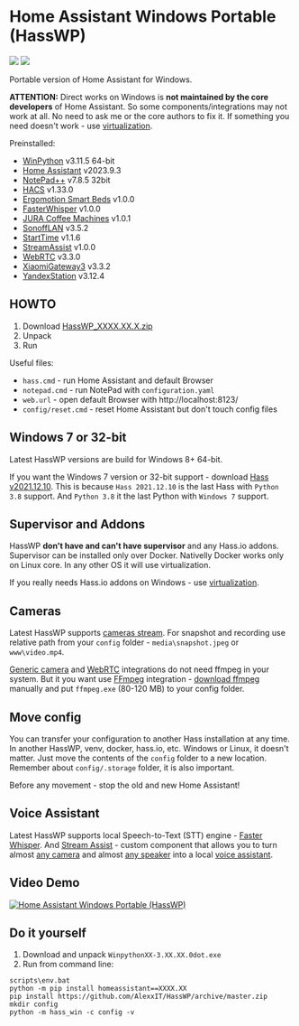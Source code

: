 # Home Assistant Windows Portable (HassWP)

![](https://img.shields.io/github/stars/AlexxIT/HassWP?style=flat-square&logo=github) 
![](https://img.shields.io/github/downloads/AlexxIT/HassWP/total?color=blue&style=flat-square&logo=github)  

Portable version of Home Assistant for Windows.

**ATTENTION:** Direct works on Windows is **not maintained by the core developers** of Home Assistant. So some components/integrations may not work at all. No need to ask me or the core authors to fix it. If something you need doesn't work - use [virtualization](https://www.home-assistant.io/installation/windows).

Preinstalled:

- [WinPython](https://winpython.github.io/) v3.11.5 64-bit
- [Home Assistant](https://www.home-assistant.io/) v2023.9.3
- [NotePad++](https://notepad-plus-plus.org/) v7.8.5 32bit
- [HACS](https://hacs.xyz/) v1.33.0
- [Ergomotion Smart Beds](https://github.com/AlexxIT/Ergomotion) v1.0.0
- [FasterWhisper](https://github.com/AlexxIT/FasterWhisper) v1.0.0
- [JURA Coffee Machines](https://github.com/AlexxIT/Jura) v1.0.1
- [SonoffLAN](https://github.com/AlexxIT/SonoffLAN) v3.5.2
- [StartTime](https://github.com/AlexxIT/StartTime) v1.1.6
- [StreamAssist](https://github.com/AlexxIT/StreamAssist) v1.0.0
- [WebRTC](https://github.com/AlexxIT/WebRTC) v3.3.0
- [XiaomiGateway3](https://github.com/AlexxIT/XiaomiGateway3) v3.3.2
- [YandexStation](https://github.com/AlexxIT/YandexStation) v3.12.4

## HOWTO

1. Download [HassWP_XXXX.XX.X.zip](https://github.com/AlexxIT/HassWP/releases/latest)
2. Unpack
3. Run

Useful files:

- `hass.cmd` - run Home Assistant and default Browser
- `notepad.cmd` - run NotePad with `configuration.yaml`
- `web.url` - open default Browser with http://localhost:8123/
- `config/reset.cmd` - reset Home Assistant but don't touch config files

## Windows 7 or 32-bit

Latest HassWP versions are build for Windows 8+ 64-bit.

If you want the Windows 7 version or 32-bit support - download [Hass v2021.12.10](https://github.com/AlexxIT/HassWP/releases/tag/v2022.5.3). This is because `Hass 2021.12.10` is the last Hass with `Python 3.8` support. And `Python 3.8` it the last Python with `Windows 7` support.

## Supervisor and Addons

HassWP **don't have and can't have supervisor** and any Hass.io addons. Supervisor can be installed only over Docker. Nativelly Docker works only on Linux core. In any other OS it will use virtualization.

If you really needs Hass.io addons on Windows - use [virtualization](https://www.home-assistant.io/installation/windows).

## Cameras

Latest HassWP supports [cameras stream](https://www.home-assistant.io/integrations/camera/). For snapshot and recording use relative path from your `config` folder - `media\snapshot.jpeg` or `www\video.mp4`.

[Generic camera](https://www.home-assistant.io/integrations/generic/) and [WebRTC](https://github.com/AlexxIT/WebRTC) integrations do not need ffmpeg in your system. But it you want use [FFmpeg](https://www.home-assistant.io/integrations/ffmpeg/) integration - [download ffmpeg](https://ffmpeg.org/download.html) manually and put `ffmpeg.exe` (80-120 MB) to your config folder.

## Move config

You can transfer your configuration to another Hass installation at any time. In another HassWP, venv, docker, hass.io, etc. Windows or Linux, it doesn't matter. Just move the contents of the `config` folder to a new location. Remember about `config/.storage` folder, it is also important.

Before any movement - stop the old and new Home Assistant!

## Voice Assistant

Latest HassWP supports local Speech-to-Text (STT) engine - [Faster Whisper](https://github.com/AlexxIT/FasterWhisper). And [Stream Assist](https://github.com/AlexxIT/StreamAssist) - custom component that allows you to turn almost [any camera](https://www.home-assistant.io/integrations/#camera) and almost [any speaker](https://www.home-assistant.io/integrations/#media-player) into a local [voice assistant](https://www.home-assistant.io/integrations/#voice).

## Video Demo

[![Home Assistant Windows Portable (HassWP)](https://img.youtube.com/vi/GFw3J3Jbuas/mqdefault.jpg)](https://www.youtube.com/watch?v=GFw3J3Jbuas)

## Do it yourself

1. Download and unpack `WinpythonXX-3.XX.XX.0dot.exe`
2. Run from command line:

```
scripts\env.bat
python -m pip install homeassistant==XXXX.XX
pip install https://github.com/AlexxIT/HassWP/archive/master.zip
mkdir config
python -m hass_win -c config -v
```
